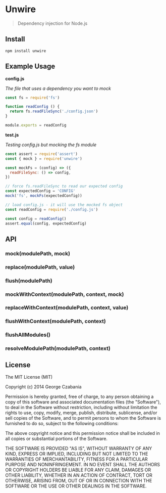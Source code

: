 # Unwire

> Dependency injection for Node.js

## Install

```
npm install unwire
```

## Example Usage

**config.js**

*The file that uses a dependency you want to mock*

```javascript
const fs = require('fs')

function readConfig () {
  return fs.readFileSync('./config.json')
}

module.exports = readConfig
```

**test.js**

*Testing config.js but mocking the fs module*

```javascript
const assert = require('assert')
const { mock } = require('unwire')

const mockFs = (config) => ({
  readFileSync: () => config,
})

// force fs.readFileSync to read our expected config
const expectedConfig = 'CONFIG'
mock('fs', mockFs(expectedConfig))

// load config.js - it will use the mocked fs object
const readConfig = require('./config.js')

const config = readConfig()
assert.equal(config, expectedConfig)
```

## API

### mock(modulePath, mock)

### replace(modulePath, value)

### flush(modulePath)

### mockWithContext(modulePath, context, mock)

### replaceWithContext(modulePath, context, value)

### flushWithContext(modulePath, context)

### flushAllModules()

### resolveModulePath(modulePath, context)

## License

The MIT License (MIT)

Copyright (c) 2014 George Czabania

Permission is hereby granted, free of charge, to any person obtaining a copy
of this software and associated documentation files (the "Software"), to deal
in the Software without restriction, including without limitation the rights
to use, copy, modify, merge, publish, distribute, sublicense, and/or sell
copies of the Software, and to permit persons to whom the Software is
furnished to do so, subject to the following conditions:

The above copyright notice and this permission notice shall be included in
all copies or substantial portions of the Software.

THE SOFTWARE IS PROVIDED "AS IS", WITHOUT WARRANTY OF ANY KIND, EXPRESS OR
IMPLIED, INCLUDING BUT NOT LIMITED TO THE WARRANTIES OF MERCHANTABILITY,
FITNESS FOR A PARTICULAR PURPOSE AND NONINFRINGEMENT. IN NO EVENT SHALL THE
AUTHORS OR COPYRIGHT HOLDERS BE LIABLE FOR ANY CLAIM, DAMAGES OR OTHER
LIABILITY, WHETHER IN AN ACTION OF CONTRACT, TORT OR OTHERWISE, ARISING FROM,
OUT OF OR IN CONNECTION WITH THE SOFTWARE OR THE USE OR OTHER DEALINGS IN
THE SOFTWARE.
